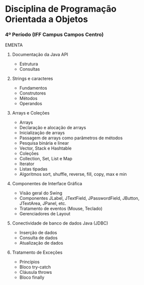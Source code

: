 # Disciplina de Programação Orientada a Objetos
### 4º Período (IFF Campus Campos Centro)

EMENTA
1) Documentação da Java API
    * Estrutura
    * Consultas
  
2) Strings e caracteres
    * Fundamentos
    * Construtores
    * Métodos
    * Operandos
  
3) Arrays e Coleções
    * Arrays
    * Declaração e alocação de arrays
    * Inicialização de arrays
    * Passagem de arrays como parâmetros de métodos
    * Pesquisa binária e linear
    * Vector, Stack e Hashtable
    * Coleções
    * Collection, Set, List e Map
    * Iterator
    * Listas tipadas
    * Algoritmos sort, shuffle, reverse, fill, copy, max e min
  
4) Componentes de Interface Gráfica
    * Visão geral do Swing
    * Componentes JLabel, JTextField, JPasswordField, JButton, JTextArea, JPanel, etc.
    * Tratamento de eventos (Mouse, Teclado)
    * Gerenciadores de Layout
  
5) Conectividade de banco de dados Java (JDBC)
    * Inserção de dados
    * Consulta de dados
    * Atualização de dados
  
6) Tratamento de Exceções
    * Princípios
    * Bloco try-catch
    * Cláusula throws
    * Bloco finally
  
